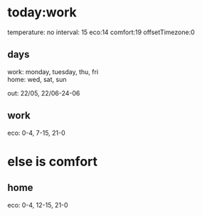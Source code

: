 today:work
====

temperature: no
interval: 15
eco:14
comfort:19
offsetTimezone:0

days
----

work: monday, tuesday, thu, fri    
home: wed, sat, sun


out: 22/05, 22/06-24-06


work
----

eco: 0-4, 7-15, 21-0     
# else is comfort

home
----

eco: 0-4, 12-15, 21-0




